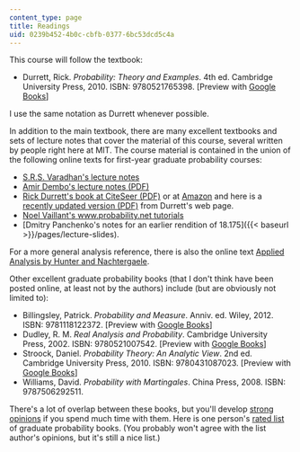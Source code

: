 ```yaml
---
content_type: page
title: Readings
uid: 0239b452-4b0c-cbfb-0377-6bc53dcd5c4a
---
```


This course will follow the textbook:

*   Durrett, Rick. _Probability: Theory and Examples_. 4th ed. Cambridge University Press, 2010. ISBN: 9780521765398. \[Preview with [Google Books](http://books.google.com/books?id=evbGTPhuvSoC&pg=PAfrontcover)\]

I use the same notation as Durrett whenever possible.

In addition to the main textbook, there are many excellent textbooks and sets of lecture notes that cover the material of this course, several written by people right here at MIT. The course material is contained in the union of the following online texts for first-year graduate probability courses:

*   [S.R.S. Varadhan's lecture notes](http://www.math.nyu.edu/faculty/varadhan/limittheorems.html)
*   [Amir Dembo's lecture notes (PDF)](http://www-stat.stanford.edu/~adembo/stat-310a/lnotes.pdf)
*   [Rick Durrett's book at CiteSeer (PDF)](http://citeseerx.ist.psu.edu/viewdoc/download?doi=10.1.1.155.4899&rep=rep1&type=pdf) or at [Amazon](http://www.amazon.com/Probability-Cambridge-Statistical-Probabilistic-Mathematics/dp/0521765390/ref=sr_1_1?s=books&ie=UTF8&qid=1346212856&sr=1-1) and here is a [recently updated version (PDF)](https://services.math.duke.edu/~rtd/PTE/pte.html) from Durrett's web page.
*   [Noel Vaillant's www.probability.net tutorials](http://www.probability.net/)
*   [Dmitry Panchenko's notes for an earlier rendition of 18.175]({{< baseurl >}}/pages/lecture-slides).

For a more general analysis reference, there is also the online text [Applied Analysis by Hunter and Nachtergaele](http://www.math.ucdavis.edu/~hunter/book/pdfbook.html).

Other excellent graduate probability books (that I don't think have been posted online, at least not by the authors) include (but are obviously not limited to):

*   Billingsley, Patrick. _Probability and Measure_. Anniv. ed. Wiley, 2012. ISBN: 9781118122372. \[Preview with [Google Books](http://books.google.com/books?id=a3gavZbxyJcC&pg=PAfrontcover)\]
*   Dudley, R. M. _Real Analysis and Probability_. Cambridge University Press, 2002. ISBN: 9780521007542. \[Preview with [Google Books](http://books.google.com/books?id=7UuT7UZViN0C&pg=PAfrontcover)\]
*   Stroock, Daniel. _Probability Theory: An Analytic View_. 2nd ed. Cambridge University Press, 2010. ISBN: 9780431087023. \[Preview with [Google Books](http://books.google.com/books?id=IvSSLeXpq3sC&pg=PAfrontcover)\]
*   Williams, David. _Probability with Martingales_. China Press, 2008. ISBN: 9787506292511.

There's a lot of overlap between these books, but you'll develop [strong opinions](http://xkcd.com/915/) if you spend much time with them. Here is one person's [rated list](http://www.amazon.com/lm/1F85VWNRTMY2T/ref=cm_pdp_lm_all_itms) of graduate probability books. (You probably won't agree with the list author's opinions, but it's still a nice list.)